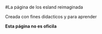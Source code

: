 #La página de los esland reimaginada

Creada con fines didacticos y para aprender

**Esta página no es oficila**
